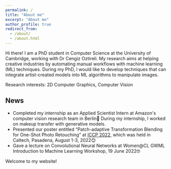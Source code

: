 ```yaml
---
permalink: /
title: "About me"
excerpt: "About me"
author_profile: true
redirect_from: 
  - /about/
  - /about.html
---
```

Hi there! I am a PhD student in Computer Science at the University of Cambridge, working with Dr Cengiz Oztireli. My research aims at helping creative industries by automating manual workflows with machine learning (ML) techniques. During my PhD, I would like to develop techniques that can integrate artist-created models into ML algorithms to manipulate images.

Research interests: 2D Computer Graphics, Computer Vision

## News

* Completed my internship as an Applied Scientist Intern at Amazon's computer vision research team in Berlin🥳 During my internship, I worked on makeup transfer with generative models.
* Presented our poster entitled “Patch-adaptive Transformation Blending for One-Shot Photo Retouching” at [ICCP 2022](https://iccp2022.iccp-conference.org/), which was held in Caltech, Pasadena, August 1-3, 2022😊
* Gave a lecture on Convolutional Neural Networks at Women@CL GWML Introduction to Machine Learning Workshop, 19 June 2022🤓 

Welcome to my website!

<!-- <p align="center">
  <img src="/images/IMG_2853.JPG" width="75%" /><br/>
  <br/>Fig. 1: Highlights from my California trip for ICCP 2022 <br/>
</p> -->

<!-- develop efficient methods to enhance or manipulate images and expand their applications for 3D scene manipulations.
 -->

<!-- I am a first-year Ph.D. student in the Graphics and Interaction Group, working with Dr. Cengiz Oztireli. Before this, I  received my M.Sc. in signal processing and communications from the University of Edinburgh in 2019 and completed my B.Sc. in electrical and electronics engineering at Bogazici University, Turkey, in 2018.

During my master's, I worked on image super-resolution problem under the supervision of Prof. Mike Davies, which led me to pursue a Ph.D. in the area of image processing with machine learning (ML) techniques. In my undergrad, I conducted research on molecular communications, in which we designed a novel molecular communications system and estimated its optimal parameters.

My current research focuses on image enhancement with ML algorithms. During my research journey, I would like to explore efficient methods to enhance images both visually and quantitatively and expand their application to 3D data. Other than this, I work part-time in an image-based weed detection project, in which our aim is to develop a system that can reliably detect black-grass in cereal crops.

I am a third-year PhD student at the Electrical Engineering and Computer Science (EECS) department of Massachusetts Institute of Technology (MIT), supervised by Prof. Gregory W. Wornell. My research interests span the fields of computer vision and computational imaging, and I am currently focusing on problems in 3D vision and non-line-of-sight imaging. -->
<!-- 
My current research aims at integrating ML methods with well-known artist-created models to retouch photos. Professional artist retouches usually do not only adjust tone and color but also modify texture with fine details. Therefore, photographers spend a considerable amount of time on the design of their retouches. With ML techniques steered by such artist-created models, I would like to reduce the complexity of such retouching techniques. 
 -->
<!-- 
Sometimes I try to summarize papers about the subjects I am interested in as it is a good writing practice and a helper to understand a subject better. You can find some of my summaries in [Blog Posts](https://faziletgokbudak.github.io/year-archive/).
 -->
<!-- My research aims at designing efficient learning-based methods integrated with artist-created models to manipulate 3D scenes in 2D settings. By imposing some prior knowledge on the nature of the task or the data itself, photographers and 3D artists design such edits that comprise a series of global adjustments and more detailed local changes. My work aims at automating this editing pipeline with the help of advances in machine learning methods along with well-established artist-created techniques.
 -->


<!-- I also enjoy following the developments in communications technologies. 
<!--  -->
<!-- My current research focuses on image enhancement with ML algorithms. During my research journey, I would like to explore efficient methods to enhance images both visually and quantitatively and expand their application to 3D data. 
 -->
 
<!-- As for my research experience, I worked part-time in an image-based weed detection project, in which we aimed at developing a system that can reliably detect blackgrass in cereal crops. We met the final milestone of the project, in which our model trained with a novel dataset achieved more than 80% accuracy in blackgrass detection. Before joining Cambridge Computer Lab, I worked on two different research projects. One is about molecular communications, where we designed a novel molecular communications system. In the end, we published the results in IEEE-TMBMC. The other project is for my master's dissertation on super-resolution (SR), in which I achieved a distinction. I implemented different SR techniques and analyzed the results from a signal processing perspective (For details of all these projects, please visit [Projects](https://faziletgokbudak.github.io/projects/)).

In addition to my research experiences, I also worked as a freelance software engineer from February until October 2020. During this period, I developed a mobile app using image hashcoding algorithms as well as creating custom widgets within Kivy framework in Python. -->


<!-- I am a female electronics engineer from Turkey, who don't really like being addressed as Mr Gokbudak! Except for Turkey, I lived in Germany for around seven months as a summer school and exchange student. Also, I studied my master's in the UK at the University of Edinburgh. You can find my educational experiences about these countries in [Blog Posts](https://faziletgokbudak.github.io/year-archive/).
 -->
